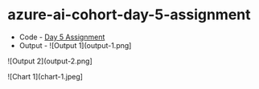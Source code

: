 # azure-ai-cohort-day-5-assignment

- Code - [Day 5 Assignment](./day5assignment.py)
- Output -
![Output 1](output-1.png]


![Output 2](output-2.png]


![Chart 1](chart-1.jpeg]
